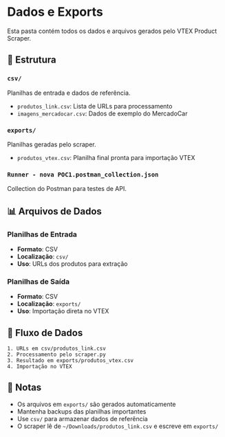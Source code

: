 # Dados e Exports

Esta pasta contém todos os dados e arquivos gerados pelo VTEX Product Scraper.

## 📁 Estrutura

### `csv/`
Planilhas de entrada e dados de referência.
- `produtos_link.csv`: Lista de URLs para processamento
- `imagens_mercadocar.csv`: Dados de exemplo do MercadoCar

### `exports/`
Planilhas geradas pelo scraper.
- `produtos_vtex.csv`: Planilha final pronta para importação VTEX

### `Runner - nova POC1.postman_collection.json`
Collection do Postman para testes de API.

## 📊 Arquivos de Dados

### Planilhas de Entrada
- **Formato**: CSV
- **Localização**: `csv/`
- **Uso**: URLs dos produtos para extração

### Planilhas de Saída
- **Formato**: CSV
- **Localização**: `exports/`
- **Uso**: Importação direta no VTEX

## 🔄 Fluxo de Dados

```
1. URLs em csv/produtos_link.csv
2. Processamento pelo scraper.py
3. Resultado em exports/produtos_vtex.csv
4. Importação no VTEX
```

## 📝 Notas

- Os arquivos em `exports/` são gerados automaticamente
- Mantenha backups das planilhas importantes
- Use `csv/` para armazenar dados de referência
- O scraper lê de `~/Downloads/produtos_link.csv` e escreve em `exports/`
